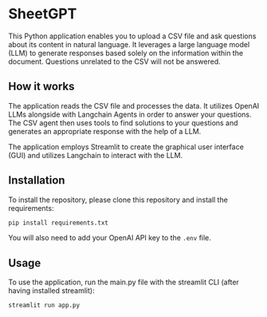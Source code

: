 # SheetGPT
This Python application enables you to upload a CSV file and ask questions about its content in natural language. It leverages a large language model (LLM) to generate responses based solely on the information within the document. Questions unrelated to the CSV will not be answered.

## How it works
The application reads the CSV file and processes the data. It utilizes OpenAI LLMs alongside with Langchain Agents in order to answer your questions. The CSV agent then uses tools to find solutions to your questions and generates an appropriate response with the help of a LLM.

The application employs Streamlit to create the graphical user interface (GUI) and utilizes Langchain to interact with the LLM.

## Installation
To install the repository, please clone this repository and install the requirements:
```sh
pip install requirements.txt
```
You will also need to add your OpenAI API key to the ```.env``` file.

## Usage
To use the application, run the main.py file with the streamlit CLI (after having installed streamlit):
```sh
streamlit run app.py
```